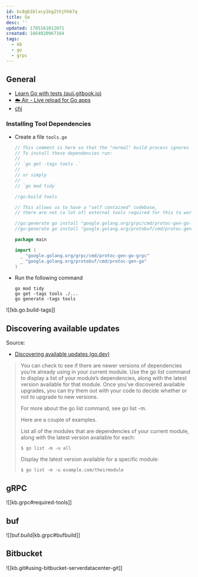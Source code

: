 ```yaml
---
id: bc8gb1blxcy1kg2thjhh67q
title: Go
desc: ''
updated: 1705161012071
created: 1664020967164
tags:
  - kb
  - go
  - grpc
---
```



## General

* [Learn Go with tests (quii.gitbook.io)](https://quii.gitbook.io/learn-go-with-tests/go-fundamentals/structs-methods-and-interfaces)
* [☁️ Air - Live reload for Go apps](https://github.com/cosmtrek/air)
* [chi](https://go-chi.io/)

### Installing Tool Dependencies

* Create a file `tools.go`

  ```go
  // This comment is here so that the "normal" build process ignores it.
  // To install these dependencies run:
  //
  // `go get -tags tools .`
  //
  // or simply
  //
  // `go mod tidy`

  //go:build tools

  // This allows us to have a "self contained" codebase,
  // there are not (a lot of) external tools required for this to work.

  //go:generate go install "google.golang.org/grpc/cmd/protoc-gen-go-grpc@latest"
  //go:generate go install "google.golang.org/protobuf/cmd/protoc-gen-go@latest"

  package main

  import (
    _ "google.golang.org/grpc/cmd/protoc-gen-go-grpc"
    _ "google.golang.org/protobuf/cmd/protoc-gen-go"
  )
  ```

* Run the following command

  ```text
  go mod tidy
  go get -tags tools ./...
  go generate -tags tools
  ```

![[kb.go.build-tags]]

## Discovering available updates

Source:

  * [Discovering available updates (go.dev)](https://go.dev/doc/modules/managing-dependencies#discovering_updates)

> You can check to see if there are newer versions of dependencies you’re already using in your current module. Use the go list command to display a list of your module’s dependencies, along with the latest version available for that module. Once you’ve discovered available upgrades, you can try them out with your code to decide whether or not to upgrade to new versions.
> 
> For more about the go list command, see go list -m.
> 
> Here are a couple of examples.
> 
> List all of the modules that are dependencies of your current module, along with the latest version available for each:
> 
> ```shell session
> $ go list -m -u all
> ```
>
> Display the latest version available for a specific module:
> 
> ```shell session
> $ go list -m -u example.com/theirmodule
> ```
>

## gRPC

![[kb.grpc#required-tools]]

## buf

![[buf.build|kb.grpc#bufbuild]]

## Bitbucket

![[kb.git#using-bitbucket-serverdatacenter-git]]
